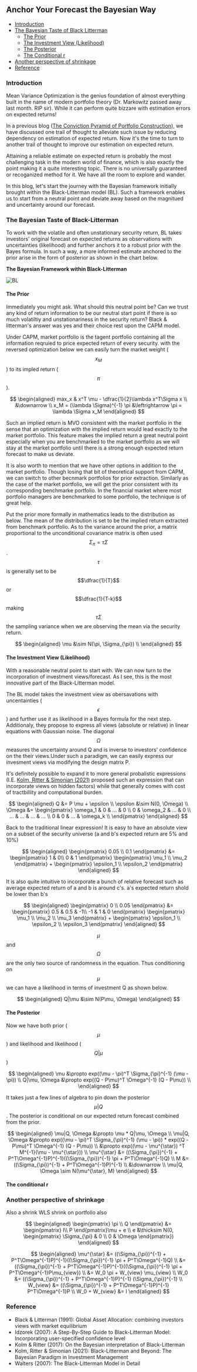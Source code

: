 
#

## Anchor Your Forecast the Bayesian Way

- [Introduction](#introduction)
- [The Bayesian Taste of Black Litterman](#bay)
  - [The Prior](#subparagraph1)
  - [The Investment View (Likelihood)](#subparagraph2)
  - [The Posterior](#subparagraph3)
  - [The Conditional r](#subparagraph4)
- [Another perspective of shrinkage](#shrink)
- [Reference](#ref)

### Introduction <a name="introduction"></a>

Mean Variance Optimization is the genius foundation of almost everything built in the name of modern portfolio theory (Dr. Markowitz passed away last month. RIP sir). While it can perform quite bizzare with estimation errors on expected returns! 

In a previous blog ([The Conviction Pyramid of Portfolio Construction](https://skybluerw.github.io/2023/04/01/pyramid-optimization.html)), we have discussed one trail of thought to alleviate such issue by reducing dependency on estimation of expected return. Now it's the time to turn to another trail of thought to improve our estimation on expected return.

Attaining a reliable estimate on expected return is probably the most challenging task in the modern world of finance, which is also exactly the point making it a quite interesting topic. There is no universally guaranteed or recoganized method for it. We have all the room to explore and wander. 

In this blog, let's start the journey with the Bayesian framework initially brought within the Black-Litterman model (BL). Such a framework enables us to start from a neutral point and deviate away based on the magnitued and uncertainty around our forecast.

### The Bayesian Taste of Black-Litterman <a name="bay"></a>

To work with the volatile and often unstationary security return, BL takes investors' original forecast on expected returns as observations with uncertainties (likelihood) and further anchors it to a robust prior with the Bayes formula. In such a way, a more informed estimate anchored to the prior arise in the form of posterior as shown in the chart below.


**The Bayesian Framework within Black-Litterman**

![BL](https://raw.githubusercontent.com/SkyBlueRW/SkyBlueRW.github.io/main/_posts/asset/bl.png)


#### The Prior <a name="subparagraph1"></a>

Immediately you might ask. What should this neutral point be? Can we trust any kind of return information to be our neutral start point if there is so much volatiltiy and unstationariness in the security return? Black & litterman's answer was yes and their choice rest upon the CAPM model. 

Under CAPM, market portfolio is the tagent portfolio containing all the information reqruied to price expected return of every security. with the reversed optimization below we can easily turn the market weight ($$x_M$$) to its impled return ($$\pi$$). 

$$
\begin{aligned}
max_x & x^T \mu - \dfrac{1}{2}\lambda x^T\Sigma x \\
&\downarrow \\
x_M = (\lambda \Sigma)^{-1} \pi &\leftrightarrow \pi = \lambda \Sigma x_M
\end{aligned}
$$

Such an implied return is MVO consistent with the market portfolio in the sense that an optimization with the implied return would lead exactly to the market portfolio. This feature makes the implied return a great neutral point especially when you are benchmarked to the market portfolio as we will stay at the market portfolio until there is a strong enough expected return forecast to make us deviate. 

It is also worth to mention that we have other options in addition to the market portfolio. Though losing that bit of theoretical support from CAPM, we can switch to other becnmark portfolios for prior extraction. Similarly as the case of the market portfolio, we will get the prior consistent with its corresponding benchmarke portfolio. In the financial market where most portfolio managers are benchmarked to some portfolio, the technique is of great help.

Put the prior more formally in mathematics leads to the distribution as below. The mean of the distribution is set to be the implied return extracted from benchmark portfolio. As to the variance around the prior, a matrix proportional to the unconditional covariance matrix is often used $$\Sigma_{\pi} = \tau \Sigma$$. $$\tau$$ is generally set to be $$\dfrac{1}{T}$$ or $$\dfrac{1}{T-k}$$ making $$\tau \Sigma$$ the sampling variance when we are observing the mean via the security return.

$$
\begin{aligned}
\mu &\sim N(\pi, \Sigma_{\pi}) \\
\end{aligned}
$$

#### The Investment View (Likelihood) <a name="subparagraph2"></a>

With a reasonable neutral point to start with. We can now turn to the incorporation of investment views/forecast. As I see, this is the most innovative part of the Black-Litterman model. 

The BL model takes the investment view as obersavations with uncentainties ($$\epsilon$$) and further use it as likelihood in a Bayes formula for the next step. Additionaly, they propose to express all views (absolute or relative) in linear equations with Gaussian noise. The diagonal $$\Omega$$ measures the uncertainty around Q and is inverse to investors' confidence on the their views.Under such a paradigm, we can easily express our invesment views via modifying the design matrix P. 

It's definitely possible to expand it to more general probalistic expressions (I.E. [Kolm, Ritter & Simonian (2021)](https://www.pm-research.com/content/iijpormgmt/47/5/91) proposed such an expression that can incorporate views on hidden factors) while that generally comes with cost of tractbillity and computational burden.

$$
\begin{aligned}
Q &= P \mu + \epsilon \\
\epsilon &\sim N(0, \Omega) \\
\Omega &= \begin{pmatrix}
\omega_1 & 0 & ... & 0 \\
0 & \omega_2 & ... & 0 \\
... & ... & ... & ... \\
0 & 0 & ... & \omega_k \\
\end{pmatrix}
\end{aligned}
$$

Back to the traditional linear expression! It is easy to have an absolute view on a subset of the security universe (a and b's expected return are 5% and 10%)

$$
\begin{aligned}
\begin{pmatrix}
0.05 \\
0.1
\end{pmatrix} &=
\begin{pmatrix}
1 & 0\\
0 & 1
\end{pmatrix}
\begin{pmatrix}
\mu_1 \\
\mu_2
\end{pmatrix} + 
\begin{pmatrix}
\epsilon_1 \\
\epsilon_2
\end{pmatrix}
\end{aligned}
$$

It is also quite intuitive to incorporate a bunch of relative forecast such as average expected return of a and b is around c's. a's expected return shold be lower than b's

$$
\begin{aligned}
\begin{pmatrix}
0 \\
0.05
\end{pmatrix} &=
\begin{pmatrix}
0.5 & 0.5 & -1\\
-1 & 1 & 0
\end{pmatrix}
\begin{pmatrix}
\mu_1 \\
\mu_2 \\
\mu_3
\end{pmatrix} + 
\begin{pmatrix}
\epsilon_1 \\
\epsilon_2 \\
\epsilon_3
\end{pmatrix}
\end{aligned}
$$

$$\mu$$ and $$\Omega$$ are the only two source of randomness in the equation. Thus conditioning on $$\mu$$ we can have a likelihood in terms of investment Q as shown below. 

$$
\begin{aligned}
Q|\mu &\sim N(P\mu, \Omega)
\end{aligned}
$$

#### The Posterior <a name="subparagraph3"></a>

Now we have both prior ($$\mu$$) and likelihood and likelihood ($$Q|\mu$$)

$$
\begin{aligned}
\mu &\propto exp((\mu - \pi)^T \Sigma_{\pi}^{-1} (\mu - \pi)) \\
Q|\mu, \Omega &\propto exp((Q - P\mu)^T \Omega^{-1} (Q - P\mu)) \\
\end{aligned}
$$

It takes just a few lines of algebra to pin down the posterior $$\mu|Q$$. The posterior is conditional on our expected return forecast combined from the prior.

$$
\begin{aligned}
\mu|Q, \Omega &\propto \mu * Q|\mu, \Omega \\
\mu|Q, \Omega &\propto exp((\mu - \pi)^T \Sigma_{\pi}^{-1} (\mu - \pi)) * exp((Q - P\mu)^T \Omega^{-1} (Q - P\mu)) \\
      &\propto exp((\mu - \mu^{\star}) ^T M^{-1}(\mu - \mu^{\star})) \\
\mu^{\star} &= ((\Sigma_{\pi})^{-1} + P^T\Omega^{-1}P)^{-1}((\Sigma_{\pi})^{-1} \pi + P^T\Omega^{-1}Q) \\
M &= ((\Sigma_{\pi})^{-1} + P^T\Omega^{-1}P)^{-1} \\
&\downarrow \\
\mu|Q, \Omega \sim N(\mu^{\star}, M)
\end{aligned}
$$

#### The conditional r <a name="subparagraph4"></a>


### Another perspective of shrinkage <a name="shrink"></a>


Also a shrink
WLS 
shrink on portfolio also



$$
\begin{aligned}
\begin{pmatrix}
\pi \\
Q 
\end{pmatrix} &= \begin{pmatrix}
I\\
P
\end{pmatrix}\mu + e \\
e &\thicksim N(0, \begin{pmatrix}
\Sigma_{\pi} & 0 \\
0 & \Omega
\end{pmatrix})
\end{aligned}
$$

$$
\begin{aligned}
\mu^{\star} &= ((\Sigma_{\pi})^{-1} + P^T\Omega^{-1}P)^{-1}((\Sigma_{\pi})^{-1} \pi + P^T\Omega^{-1}Q) \\
 &= ((\Sigma_{\pi})^{-1} + P^T\Omega^{-1}P)^{-1}((\Sigma_{\pi})^{-1} \pi + P^T\Omega^{-1}P\mu_{view}) \\
 &= W_0 \pi + W_{view} \mu_{view} \\
 W_0 &= ((\Sigma_{\pi})^{-1} + P^T\Omega^{-1}P)^{-1} (\Sigma_{\pi})^{-1} \\
 W_{view} &= ((\Sigma_{\pi})^{-1} + P^T\Omega^{-1}P)^{-1} P^T\Omega^{-1}P \\
  W_0 + W_{view} &= I 
\end{aligned}
$$



  ### Reference <a name="ref"></a>
  - Black & Litterman (1991): Global Asset Allocation: combining investors views with market equilibrium
  - Idzorek (2007): A Step-By-Step Guide to Black-Litterman Model: Incorporating user-specified confidence level
  - Kolm & Ritter (2017): On the Bayesian interpretation of Black-Litterman
  - Kolm, Ritter & Simonian (2021): Black-Litterman and Beyond: The Bayesian Paradigm in Investment Management
  - Walters (2007): The Black-Litterman Model in Detail
